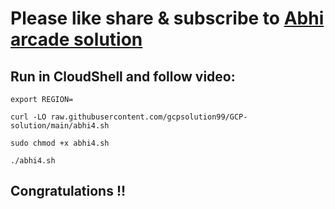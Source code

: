 # Please like share & subscribe to [Abhi arcade solution](http://www.youtube.com/@Abhi_Arcade_Solution)

## Run in CloudShell and follow video:
```
export REGION=
```

```
curl -LO raw.githubusercontent.com/gcpsolution99/GCP-solution/main/abhi4.sh

sudo chmod +x abhi4.sh

./abhi4.sh
```

## Congratulations !!
